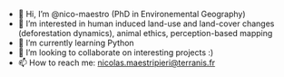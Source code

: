 - 👋 Hi, I’m @nico-maestro (PhD in Environemental Geography)
- 👀 I’m interested in human induced land-use and land-cover changes (deforestation dynamics), animal ethics, perception-based mapping
- 🌱 I’m currently learning Python
- 💞️ I’m looking to collaborate on interesting projects :)
- 📫 How to reach me: nicolas.maestripieri@terranis.fr

<!---
nico-maestro/nico-maestro is a ✨ special ✨ repository because its `README.md` (this file) appears on your GitHub profile.
You can click the Preview link to take a look at your changes.
--->
